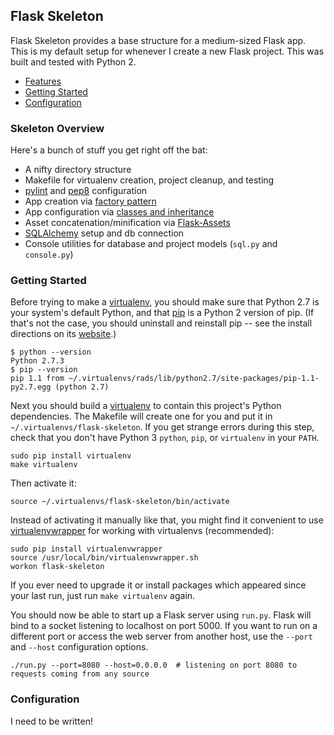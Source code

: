 ## Flask Skeleton
Flask Skeleton provides a base structure for a medium-sized Flask app. This is my default setup for whenever I create a new Flask project. This was built and tested with Python 2.

* [Features](#features)
* [Getting Started](#getting-started)
* [Configuration](#configuration)

### Skeleton Overview
Here's a bunch of stuff you get right off the bat:
* A nifty directory structure
* Makefile for virtualenv creation, project cleanup, and testing
* [pylint][pylint-docs] and [pep8][pep8-docs] configuration
* App creation via [factory pattern][app-factory]
* App configuration via [classes and inheritance][app-config]
* Asset concatenation/minification via [Flask-Assets][flask-assets]
* [SQLAlchemy][sqlalchemy] setup and db connection
* Console utilities for database and project models (`sql.py` and `console.py`)

### Getting Started
Before trying to make a [virtualenv][venv-docs], you should make sure that Python 2.7 is your system's default Python, and that [pip][pip-docs] is a Python 2 version of pip. (If that's not the case, you should uninstall and reinstall pip -- see the install directions on its [website][pip-docs].)
```
$ python --version
Python 2.7.3
$ pip --version
pip 1.1 from ~/.virtualenvs/rads/lib/python2.7/site-packages/pip-1.1-py2.7.egg (python 2.7)
```
Next you should build a [virtualenv][venv-docs] to contain this project's Python dependencies. The Makefile will create one for you and put it in `~/.virtualenvs/flask-skeleton`. If you get strange errors during this step, check that you don't have Python 3 `python`, `pip`, or `virtualenv` in your `PATH`.
```
sudo pip install virtualenv
make virtualenv
```
Then activate it:
```
source ~/.virtualenvs/flask-skeleton/bin/activate
```
Instead of activating it manually like that, you might find it convenient to use [virtualenvwrapper][venv-wrapper-docs] for working with virtualenvs (recommended):
```
sudo pip install virtualenvwrapper
source /usr/local/bin/virtualenvwrapper.sh
workon flask-skeleton
```
If you ever need to upgrade it or install packages which appeared since your last run, just run `make virtualenv` again.

You should now be able to start up a Flask server using `run.py`. Flask will bind to a socket listening to localhost on port 5000. If you want to run on a different port or access the web server from another host, use the `--port` and `--host` configuration options.
```
./run.py --port=8080 --host=0.0.0.0  # listening on port 8080 to requests coming from any source
```

### Configuration
I need to be written!

[pylint-docs]: http://docs.pylint.org/intro.html
[pep8-docs]: http://legacy.python.org/dev/peps/pep-0008/#introduction
[app-factory]: http://flask.pocoo.org/docs/patterns/appfactories/
[app-config]: http://flask.pocoo.org/docs/config/#config
[flask-assets]: http://flask-assets.readthedocs.org/en/latest/
[sqlalchemy]: http://www.sqlalchemy.org/

[venv-docs]: http://docs.python-guide.org/en/latest/dev/virtualenvs/
[pip-docs]: http://pip.readthedocs.org/
[venv-wrapper-docs]: http://virtualenvwrapper.readthedocs.org/en/latest/
